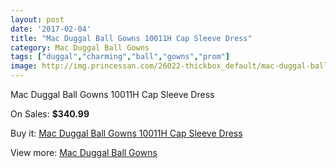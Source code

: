 ```yaml
---
layout: post
date: '2017-02-04'
title: "Mac Duggal Ball Gowns 10011H Cap Sleeve Dress"
category: Mac Duggal Ball Gowns
tags: ["duggal","charming","ball","gowns","prom"]
image: http://img.princessan.com/26022-thickbox_default/mac-duggal-ball-gowns-10011h-cap-sleeve-dress.jpg
---
```

Mac Duggal Ball Gowns 10011H Cap Sleeve Dress

On Sales: **$340.99**
<a href="https://www.princessan.com/en/11970-mac-duggal-ball-gowns-10011h-cap-sleeve-dress.html"><amp-img layout="responsive" width="600" height="600" src="//img.princessan.com/26022-thickbox_default/mac-duggal-ball-gowns-10011h-cap-sleeve-dress.jpg" alt="Mac Duggal Ball Gowns 10011H Cap Sleeve Dress 0" /></a>
<a href="https://www.princessan.com/en/11970-mac-duggal-ball-gowns-10011h-cap-sleeve-dress.html"><amp-img layout="responsive" width="600" height="600" src="//img.princessan.com/26023-thickbox_default/mac-duggal-ball-gowns-10011h-cap-sleeve-dress.jpg" alt="Mac Duggal Ball Gowns 10011H Cap Sleeve Dress 1" /></a>
<a href="https://www.princessan.com/en/11970-mac-duggal-ball-gowns-10011h-cap-sleeve-dress.html"><amp-img layout="responsive" width="600" height="600" src="//img.princessan.com/26024-thickbox_default/mac-duggal-ball-gowns-10011h-cap-sleeve-dress.jpg" alt="Mac Duggal Ball Gowns 10011H Cap Sleeve Dress 2" /></a>

Buy it: [Mac Duggal Ball Gowns 10011H Cap Sleeve Dress](https://www.princessan.com/en/11970-mac-duggal-ball-gowns-10011h-cap-sleeve-dress.html "Mac Duggal Ball Gowns 10011H Cap Sleeve Dress")

View more: [Mac Duggal Ball Gowns](https://www.princessan.com/en/84- "Mac Duggal Ball Gowns")
